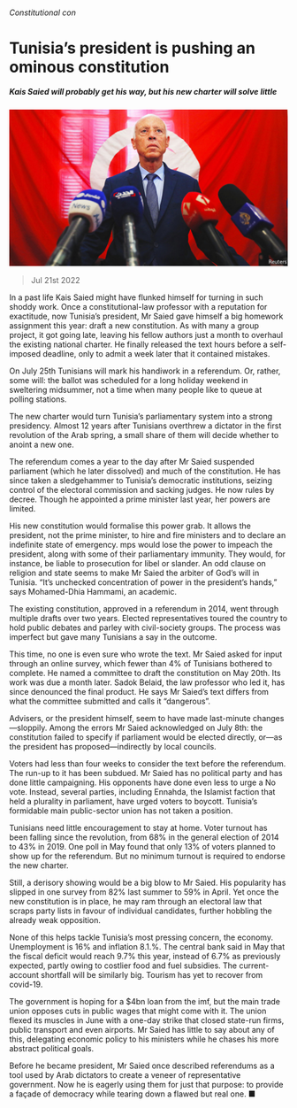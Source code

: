 ###### Constitutional con

# Tunisia’s president is pushing an ominous constitution 

##### Kais Saied will probably get his way, but his new charter will solve little 

![image](images/20220723_MAP003.jpg) 

> Jul 21st 2022 

In a past life Kais Saied might have flunked himself for turning in such shoddy work. Once a constitutional-law professor with a reputation for exactitude, now Tunisia’s president, Mr Saied gave himself a big homework assignment this year: draft a new constitution. As with many a group project, it got going late, leaving his fellow authors just a month to overhaul the existing national charter. He finally released the text hours before a self-imposed deadline, only to admit a week later that it contained mistakes.

On July 25th Tunisians will mark his handiwork in a referendum. Or, rather, some will: the ballot was scheduled for a long holiday weekend in sweltering midsummer, not a time when many people like to queue at polling stations. 

The new charter would turn Tunisia’s parliamentary system into a strong presidency. Almost 12 years after Tunisians overthrew a dictator in the first revolution of the Arab spring, a small share of them will decide whether to anoint a new one.

The referendum comes a year to the day after Mr Saied suspended parliament (which he later dissolved) and much of the constitution. He has since taken a sledgehammer to Tunisia’s democratic institutions, seizing control of the electoral commission and sacking judges. He now rules by decree. Though he appointed a prime minister last year, her powers are limited.

His new constitution would formalise this power grab. It allows the president, not the prime minister, to hire and fire ministers and to declare an indefinite state of emergency. mps would lose the power to impeach the president, along with some of their parliamentary immunity. They would, for instance, be liable to prosecution for libel or slander. An odd clause on religion and state seems to make Mr Saied the arbiter of God’s will in Tunisia. “It’s unchecked concentration of power in the president’s hands,” says Mohamed-Dhia Hammami, an academic.

The existing constitution, approved in a referendum in 2014, went through multiple drafts over two years. Elected representatives toured the country to hold public debates and parley with civil-society groups. The process was imperfect but gave many Tunisians a say in the outcome.

This time, no one is even sure who wrote the text. Mr Saied asked for input through an online survey, which fewer than 4% of Tunisians bothered to complete. He named a committee to draft the constitution on May 20th. Its work was due a month later. Sadok Belaid, the law professor who led it, has since denounced the final product. He says Mr Saied’s text differs from what the committee submitted and calls it “dangerous”.

Advisers, or the president himself, seem to have made last-minute changes—sloppily. Among the errors Mr Saied acknowledged on July 8th: the constitution failed to specify if parliament would be elected directly, or—as the president has proposed—indirectly by local councils.

Voters had less than four weeks to consider the text before the referendum. The run-up to it has been subdued. Mr Saied has no political party and has done little campaigning. His opponents have done even less to urge a No vote. Instead, several parties, including Ennahda, the Islamist faction that held a plurality in parliament, have urged voters to boycott. Tunisia’s formidable main public-sector union has not taken a position.

Tunisians need little encouragement to stay at home. Voter turnout has been falling since the revolution, from 68% in the general election of 2014 to 43% in 2019. One poll in May found that only 13% of voters planned to show up for the referendum. But no minimum turnout is required to endorse the new charter. 

Still, a derisory showing would be a big blow to Mr Saied. His popularity has slipped in one survey from 82% last summer to 59% in April. Yet once the new constitution is in place, he may ram through an electoral law that scraps party lists in favour of individual candidates, further hobbling the already weak opposition.

None of this helps tackle Tunisia’s most pressing concern, the economy. Unemployment is 16% and inflation 8.1.%. The central bank said in May that the fiscal deficit would reach 9.7% this year, instead of 6.7% as previously expected, partly owing to costlier food and fuel subsidies. The current-account shortfall will be similarly big. Tourism has yet to recover from covid-19.

The government is hoping for a $4bn loan from the imf, but the main trade union opposes cuts in public wages that might come with it. The union flexed its muscles in June with a one-day strike that closed state-run firms, public transport and even airports. Mr Saied has little to say about any of this, delegating economic policy to his ministers while he chases his more abstract political goals.

Before he became president, Mr Saied once described referendums as a tool used by Arab dictators to create a veneer of representative government. Now he is eagerly using them for just that purpose: to provide a façade of democracy while tearing down a flawed but real one. ■

